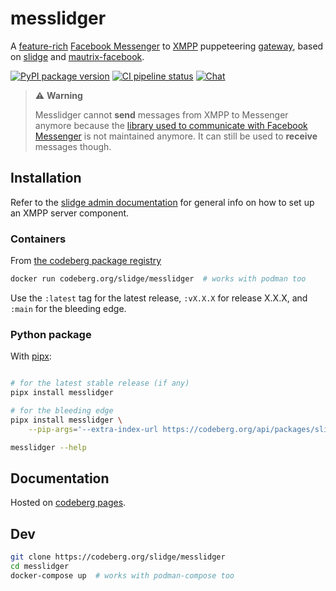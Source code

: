 # messlidger

A
[feature-rich](https://slidge.im/docs/messlidger/main/features.html)
[Facebook Messenger](https://messenger.com) to
[XMPP](https://xmpp.org/) puppeteering
[gateway](https://xmpp.org/extensions/xep-0100.html), based on
[slidge](https://slidge.im) and
[mautrix-facebook](https://github.com/mautrix/facebook).

[![PyPI package version](https://badge.fury.io/py/messlidger.svg)](https://pypi.org/project/messlidger/)
[![CI pipeline status](https://ci.codeberg.org/api/badges/14071/status.svg)](https://ci.codeberg.org/repos/14071)
[![Chat](https://conference.nicoco.fr:5281/muc_badge/slidge@conference.nicoco.fr)](https://slidge.im/xmpp-web/#/guest?join=slidge@conference.nicoco.fr)

> ⚠️ **Warning**
>
> Messlidger cannot **send** messages from XMPP to Messenger anymore because the
> [library used to communicate with Facebook Messenger](https://github.com/mautrix/facebook)
> is not maintained anymore. It can still be used to **receive** messages though.

## Installation

Refer to the [slidge admin documentation](https://slidge.im/docs/slidge/main/admin/)
for general info on how to set up an XMPP server component.

### Containers

From [the codeberg package registry](https://codeberg.org/slidge/-/packages/container/messlidger/latest)

```sh
docker run codeberg.org/slidge/messlidger  # works with podman too
```

Use the `:latest` tag for the latest release, `:vX.X.X` for release X.X.X, and `:main`
for the bleeding edge.

### Python package

With [pipx](https://pypa.github.io/pipx/):

```sh

# for the latest stable release (if any)
pipx install messlidger

# for the bleeding edge
pipx install messlidger \
    --pip-args='--extra-index-url https://codeberg.org/api/packages/slidge/pypi/simple/'

messlidger --help
```

## Documentation

Hosted on [codeberg pages](https://slidge.im/docs/messlidger/main/).

## Dev

```sh
git clone https://codeberg.org/slidge/messlidger
cd messlidger
docker-compose up  # works with podman-compose too
```
